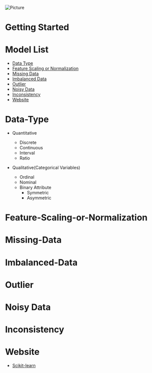 ![Picture](https://github.com/pku-H2R/Model-Selection/blob/master/Picture/machine_learning.png)
# Getting Started 
  
# Model List
* [Data Type](#Data-Type)
* [Feature Scaling or Normalization](#Feature-Scaling-or-Normalization)
* [Missing Data](#Missing-Data)
* [Imbalanced Data](#Imbalanced-Data)
* [Outlier](#Outlier)
* [Noisy Data](#Noisy-Data)
* [Inconsistency](#Inconsistency)
* [Website](#Website)

# Data-Type
* Quantitative
  * Discrete
  * Continuous
  * Interval
  * Ratio

* Qualitative(Categorical Variables)
  * Ordinal
  * Nominal
  * Binary Attribute
    * Symmetric
    * Asymmetric

# Feature-Scaling-or-Normalization

# Missing-Data

# Imbalanced-Data

# Outlier

# Noisy Data

# Inconsistency

# Website
* [Scikit-learn](https://scikit-learn.org/stable/modules/preprocessing.html#preprocessing)
